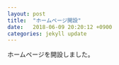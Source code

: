 ```yaml
---
layout: post
title:  "ホームページ開設"
date:   2018-06-09 20:20:12 +0900
categories: jekyll update
---
```


ホームページを開設しました。

